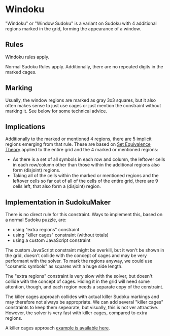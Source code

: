 # Windoku
"Windoku" or "Window Sudoku" is a variant on Sudoku with 4 additional regions marked in the grid, forming the appearance of a window.

## Rules
Windoku rules apply.

Normal Sudoku Rules apply. Additionally, there are no repeated digits in the marked cages.

## Marking
Usually, the window regions are marked as gray 3x3 squares, but it also often makes sense to just use cages or just mention the constraint without marking it.
See below for some technical advice.

## Implications
Additionally to the marked or mentioned 4 regions, there are 5 implicit regions emerging from that rule.
These are based on [Set Equivalence Theory](/constraints/set) applied to the entire grid and the 4 marked or mentioned regions:
* As there is a set of all symbols in each row and column, the leftover cells in each row/column other than those within the additional regions also form (disjoint) regions.
* Taking all of the cells within the marked or mentioned regions and the leftover cells so far out of all of the cells of the entire grid, there are 9 cells left, that also form a (disjoint) region.

## Implementation in SudokuMaker
There is no direct rule for this constraint.
Ways to implement this, based on a normal Sudoku puzzle, are:
* using "extra regions" constraint
* using "killer cages" constraint (without totals)
* using a custom JavaScript constraint

The custom JavaScript constraint might be overkill, but it won't be shown in the grid, doesn't collide with the concept of cages and may be very performant with the solver.
To mark the regions anyway, we could use "cosmetic symbols" as squares with a huge side length.

The "extra regions" constraint is very slow with the solver, but doesn't collide with the concept of cages. Hiding it in the grid will need some attention, though,
and each region needs a separate copy of the constraint.

The killer cages approach collides with actual killer Sudoku markings and may therefore not always be appropriate. We can add several "killer cages" constraints to keep them sepearate,
but visually, this is not ver attractive. However, the solver is very fast with killer cages, compared to extra regions.

A killer cages approach [example is available here](https://sudokumaker.app/?puzzle=N4IgZg9gTgtghgFwGoFMoGcCWEB2IBcIAjAHQCsJADCADQgAOArgF7MA2KBoOcMnhtEHEYIAFtAIgAwqKiZ0AFQj1R6ANaZBAYxRs26AgG1gAXxqnzZi9au3L9mw7uOXzt04%2BvP7r75--vQL8ggOCw0LcAXTotXHQEKDhMHAQDfGMQBABPen5KK0yc-iI6KBQAc2wcNMNKGjq6kqaaACZW9ob6mmaStr6uzp72-oBmGjGxgBYaaemyGnn5ifGZ1bmFjeWptY3FmgA2A6OAdhpT04AOGiurw7uzh8vr5-vD84eb68iC7NyCEcoJRAWjg5RQNVAOj0NSIjSabSIAE5WnUWr0ri1kQDoiAAG5wNiMPIFKH6IxEaZEeZEQ4tMYtaYtJZtEYTSY4-GE4nmYG6MnpSaHSanSZXMiLQ5kU77ab7eb7fYcglEgj5HmkmpkOpkEpkNpkZH7Or7Er7W7I46UJVc1UmHHxLIcLiZFAADwQztibAkhAAxJQA4GQGZgaD%2BJCIN6oJJ-YGA8GTHbE0A).
